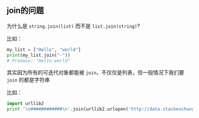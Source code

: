 ## join的问题

为什么是 `string.join(list)` 而不是 `list.join(string)`?

比如：

```python
my_list = ["Hello", "world"]
print(my_list.join("-"))
# Produce: "Hello-world"
```

其实因为所有的可迭代对象都能被 `join`，不仅仅是列表，但一般情况下我们要 `join` 的都是字符串

比如：

```python
import urllib2
print '\n############\n'.join(urllib2.urlopen('http://data.stackexchange.com/users/7095'))
```

